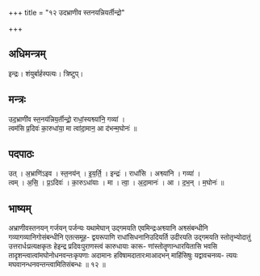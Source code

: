 +++
title = "१२ उदभ्राणीव स्तनयन्नियर्तीन्द्रो"

+++
## अधिमन्त्रम्
इन्द्रः। शंयुर्बार्हस्पत्यः। त्रिष्टुप्।

## मन्त्रः
उद॒भ्राणी॑व स्त॒नय॑न्निय॒र्तीन्द्रो॒ राधां॒स्यश्व्या॑नि॒ गव्या॑ ।  
त्वम॑सि प्र॒दिवः॑ का॒रुधा॑या॒ मा त्वा॑दा॒मान॒ आ द॑भन्म॒घोनः॑ ॥

## पदपाठः
उत् । अ॒भ्राणि॑ऽइव । स्त॒नय॑न् । इ॒य॒र्ति॒ । इन्द्रः॑ । राधां॑सि । अश्व्या॑नि । गव्या॑ ।  
त्वम् । अ॒सि॒ । प्र॒ऽदिवः॑ । का॒रुऽधा॑याः । मा । त्वा॒ । अ॒दा॒मानः॑ । आ । द॒भ॒न् । म॒घोनः॑ ॥

## भाष्यम्
अभ्राणीवस्तनयन् गर्जयन् पर्जन्यः यथामेघान् उद्गमयति एवमिन्द्रःअश्व्यानि अश्व्संबन्धीनि गव्यागव्यानिगोसंबन्धीनि एतत्समूह- द्वयरूपाणि राधांसिधनानिउदियर्ति उदीरयति उद्गमयति स्तोतृभ्योदातुं उत्तरार्धःप्रत्यक्षकृतः हेइन्द्र प्रदिवःपुराणस्त्वं कारुधायाः कारू- णांस्तोतॄणान्धारयितासि भवसि तादृशन्त्वात्वांमघोनोधनवन्तःकृपणाः अदामानः हविषामदातारःमाआदभन् माहिंसिषुः यद्वावचनव्य- त्ययः मघवानन्धनवन्तन्त्वामितिसंबन्धः ॥ १२ ॥